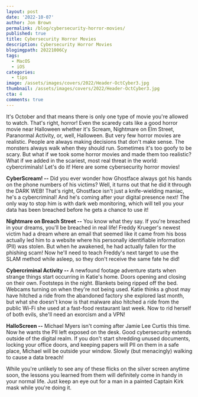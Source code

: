 ```yaml
---
layout: post
date: '2022-10-07'
author: Jon Brown
permalink: /blog/cybersecurity-horror-movies/
published: true
title: Cybersecurity Horror Movies
description: Cybersecurity Horror Movies
blogimgpath: 20221006Cy
tags:
  - MacOS
  - iOS
categories:
  - tips
image: /assets/images/covers/2022/Header-OctCyber3.jpg
thumbnail: /assets/images/covers/2022/Header-OctCyber3.jpg
cta: 4
comments: true
---
```

It's October and that means there is only one type of movie you're
allowed to watch. That's right, horror! Even the scaredy cats like a
good horror movie near Halloween whether it's Scream, Nightmare on Elm
Street, Paranormal Activity, or, well, Halloween. But very few horror
movies are realistic. People are always making decisions that don't make
sense. The monsters always walk when they should run. Sometimes it's too
goofy to be scary. But what if we took some horror movies and made them
too realistic? What if we added in the scariest, most real threat in the
world: cybercriminals! Let's do it! Here are some cybersecurity horror
movies!

**CyberScream! --** Did you ever wonder how Ghostface always got his
hands on the phone numbers of his victims? Well, it turns out that he
did it through the DARK WEB! That's right, Ghostface isn't just a
knife-wielding maniac, he's a cybercriminal! And he's coming after your
digital presence next! The only way to stop him is with dark web
monitoring, which will tell you your data has been breached before he
gets a chance to use it!

**Nightmare on Breach Street --** You know what they say. If you're
breached in your dreams, you'll be breached in real life! Freddy
Krueger's newest victim had a dream where an email that seemed like it
came from his boss actually led him to a website where his personally
identifiable information (PII) was stolen. But when he awakened, he had
actually fallen for the phishing scam! Now he'll need to teach Freddy's
next target to use the SLAM method while asleep, so they don't receive
the same fate he did!

**Cybercriminal Activity --** A newfound footage adventure starts when
strange things start occurring in Katie's home. Doors opening and
closing on their own. Footsteps in the night. Blankets being ripped off
the bed. Webcams turning on when they're not being used. Katie thinks a
ghost may have hitched a ride from the abandoned factory she explored
last month, but what she doesn't know is that malware also hitched a
ride from the public Wi-Fi she used at a fast-food restaurant last week.
Now to rid herself of both evils, she'll need an exorcism and a VPN!

**HalloScreen --** Michael Myers isn't coming after Jamie Lee Curtis
this time. Now he wants the PII left exposed on the desk. Good
cybersecurity extends outside of the digital realm. If you don't start
shredding unused documents, locking your office doors, and keeping
papers will PII on them in a safe place, Michael will be outside your
window. Slowly (but menacingly) walking to cause a data breach!

While you're unlikely to see any of these flicks on the silver screen
anytime soon, the lessons you learned from them will definitely come in
handy in your normal life. Just keep an eye out for a man in a painted
Captain Kirk mask while you're doing it.

